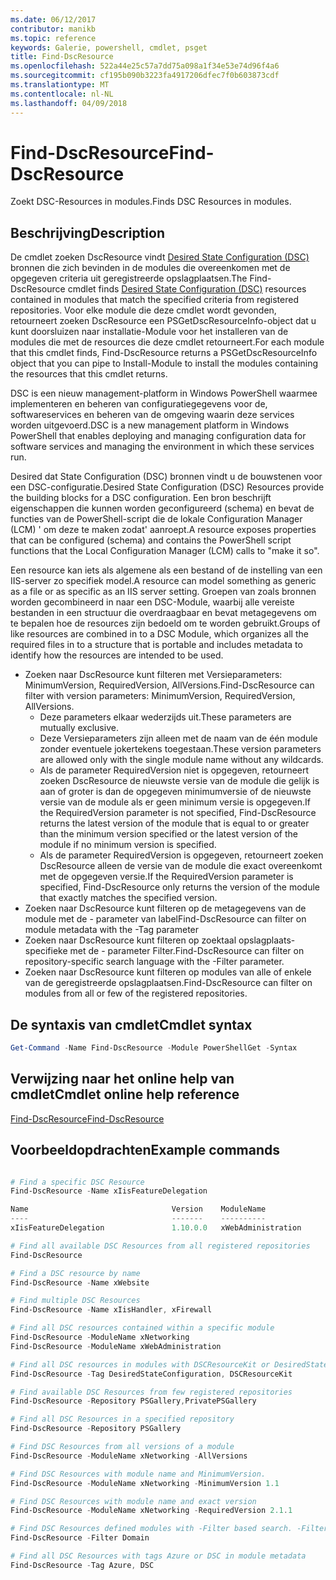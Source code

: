 ```yaml
---
ms.date: 06/12/2017
contributor: manikb
ms.topic: reference
keywords: Galerie, powershell, cmdlet, psget
title: Find-DscResource
ms.openlocfilehash: 522a44e25c57a7dd75a098a1f34e53e74d96f4a6
ms.sourcegitcommit: cf195b090b3223fa4917206dfec7f0b603873cdf
ms.translationtype: MT
ms.contentlocale: nl-NL
ms.lasthandoff: 04/09/2018
---
```

# <a name="find-dscresource"></a><span data-ttu-id="51c13-103">Find-DscResource</span><span class="sxs-lookup"><span data-stu-id="51c13-103">Find-DscResource</span></span>

<span data-ttu-id="51c13-104">Zoekt DSC-Resources in modules.</span><span class="sxs-lookup"><span data-stu-id="51c13-104">Finds DSC Resources in modules.</span></span>

## <a name="description"></a><span data-ttu-id="51c13-105">Beschrijving</span><span class="sxs-lookup"><span data-stu-id="51c13-105">Description</span></span>

<span data-ttu-id="51c13-106">De cmdlet zoeken DscResource vindt [Desired State Configuration (DSC)](https://msdn.microsoft.com/PowerShell/dsc/overview) bronnen die zich bevinden in de modules die overeenkomen met de opgegeven criteria uit geregistreerde opslagplaatsen.</span><span class="sxs-lookup"><span data-stu-id="51c13-106">The Find-DscResource cmdlet finds [Desired State Configuration (DSC)](https://msdn.microsoft.com/PowerShell/dsc/overview) resources contained in modules that match the specified criteria from registered repositories.</span></span>
<span data-ttu-id="51c13-107">Voor elke module die deze cmdlet wordt gevonden, retourneert zoeken DscResource een PSGetDscResourceInfo-object dat u kunt doorsluizen naar installatie-Module voor het installeren van de modules die met de resources die deze cmdlet retourneert.</span><span class="sxs-lookup"><span data-stu-id="51c13-107">For each module that this cmdlet finds, Find-DscResource returns a PSGetDscResourceInfo object that you can pipe to Install-Module to install the modules containing the resources that this cmdlet returns.</span></span>

<span data-ttu-id="51c13-108">DSC is een nieuw management-platform in Windows PowerShell waarmee implementeren en beheren van configuratiegegevens voor de, softwareservices en beheren van de omgeving waarin deze services worden uitgevoerd.</span><span class="sxs-lookup"><span data-stu-id="51c13-108">DSC is a new management platform in Windows PowerShell that enables deploying and managing configuration data for software services and managing the environment in which these services run.</span></span>

<span data-ttu-id="51c13-109">Desired dat State Configuration (DSC) bronnen vindt u de bouwstenen voor een DSC-configuratie.</span><span class="sxs-lookup"><span data-stu-id="51c13-109">Desired State Configuration (DSC) Resources provide the building blocks for a DSC configuration.</span></span> <span data-ttu-id="51c13-110">Een bron beschrijft eigenschappen die kunnen worden geconfigureerd (schema) en bevat de functies van de PowerShell-script die de lokale Configuration Manager (LCM) ' om deze te maken zodat' aanroept.</span><span class="sxs-lookup"><span data-stu-id="51c13-110">A resource exposes properties that can be configured (schema) and contains the PowerShell script functions that the Local Configuration Manager (LCM) calls to "make it so".</span></span>

<span data-ttu-id="51c13-111">Een resource kan iets als algemene als een bestand of de instelling van een IIS-server zo specifiek model.</span><span class="sxs-lookup"><span data-stu-id="51c13-111">A resource can model something as generic as a file or as specific as an IIS server setting.</span></span> <span data-ttu-id="51c13-112">Groepen van zoals bronnen worden gecombineerd in naar een DSC-Module, waarbij alle vereiste bestanden in een structuur die overdraagbaar en bevat metagegevens om te bepalen hoe de resources zijn bedoeld om te worden gebruikt.</span><span class="sxs-lookup"><span data-stu-id="51c13-112">Groups of like resources are combined in to a DSC Module, which organizes all the required files in to a structure that is portable and includes metadata to identify how the resources are intended to be used.</span></span>

- <span data-ttu-id="51c13-113">Zoeken naar DscResource kunt filteren met Versieparameters: MinimumVersion, RequiredVersion, AllVersions.</span><span class="sxs-lookup"><span data-stu-id="51c13-113">Find-DscResource can filter with version parameters: MinimumVersion, RequiredVersion, AllVersions.</span></span>
  - <span data-ttu-id="51c13-114">Deze parameters elkaar wederzijds uit.</span><span class="sxs-lookup"><span data-stu-id="51c13-114">These parameters are mutually exclusive.</span></span>
  - <span data-ttu-id="51c13-115">Deze Versieparameters zijn alleen met de naam van de één module zonder eventuele jokertekens toegestaan.</span><span class="sxs-lookup"><span data-stu-id="51c13-115">These version parameters are allowed only with the single module name without any wildcards.</span></span>
  - <span data-ttu-id="51c13-116">Als de parameter RequiredVersion niet is opgegeven, retourneert zoeken DscResource de nieuwste versie van de module die gelijk is aan of groter is dan de opgegeven minimumversie of de nieuwste versie van de module als er geen minimum versie is opgegeven.</span><span class="sxs-lookup"><span data-stu-id="51c13-116">If the RequiredVersion parameter is not specified, Find-DscResource returns the latest version of the module that is equal to or greater than the minimum version specified or the latest version of the module if no minimum version is specified.</span></span>
  - <span data-ttu-id="51c13-117">Als de parameter RequiredVersion is opgegeven, retourneert zoeken DscResource alleen de versie van de module die exact overeenkomt met de opgegeven versie.</span><span class="sxs-lookup"><span data-stu-id="51c13-117">If the RequiredVersion parameter is specified, Find-DscResource only returns the version of the module that exactly matches the specified version.</span></span>
- <span data-ttu-id="51c13-118">Zoeken naar DscResource kunt filteren op de metagegevens van de module met de - parameter van label</span><span class="sxs-lookup"><span data-stu-id="51c13-118">Find-DscResource can filter on module metadata with the -Tag parameter</span></span>
- <span data-ttu-id="51c13-119">Zoeken naar DscResource kunt filteren op zoektaal opslagplaats-specifieke met de - parameter Filter.</span><span class="sxs-lookup"><span data-stu-id="51c13-119">Find-DscResource can filter on repository-specific search language with the -Filter parameter.</span></span>
- <span data-ttu-id="51c13-120">Zoeken naar DscResource kunt filteren op modules van alle of enkele van de geregistreerde opslagplaatsen.</span><span class="sxs-lookup"><span data-stu-id="51c13-120">Find-DscResource can filter on modules from all or few of the registered repositories.</span></span>

## <a name="cmdlet-syntax"></a><span data-ttu-id="51c13-121">De syntaxis van cmdlet</span><span class="sxs-lookup"><span data-stu-id="51c13-121">Cmdlet syntax</span></span>
```powershell
Get-Command -Name Find-DscResource -Module PowerShellGet -Syntax
```

## <a name="cmdlet-online-help-reference"></a><span data-ttu-id="51c13-122">Verwijzing naar het online help van cmdlet</span><span class="sxs-lookup"><span data-stu-id="51c13-122">Cmdlet online help reference</span></span>

[<span data-ttu-id="51c13-123">Find-DscResource</span><span class="sxs-lookup"><span data-stu-id="51c13-123">Find-DscResource</span></span>](http://go.microsoft.com/fwlink/?LinkId=517196)

## <a name="example-commands"></a><span data-ttu-id="51c13-124">Voorbeeldopdrachten</span><span class="sxs-lookup"><span data-stu-id="51c13-124">Example commands</span></span>
```powershell

# Find a specific DSC Resource
Find-DscResource -Name xIisFeatureDelegation

Name                                Version    ModuleName                          Repository
----                                -------    ----------                          ----------
xIisFeatureDelegation               1.10.0.0   xWebAdministration                  PSGallery

# Find all available DSC Resources from all registered repositories
Find-DscResource

# Find a DSC resource by name
Find-DscResource -Name xWebsite

# Find multiple DSC Resources
Find-DscResource -Name xIisHandler, xFirewall

# Find all DSC resources contained within a specific module
Find-DscResource -ModuleName xNetworking
Find-DscResource -ModuleName xWebAdministration

# Find all DSC resources in modules with DSCResourceKit or DesiredStateConfiguration
Find-DscResource -Tag DesiredStateConfiguration, DSCResourceKit

# Find available DSC Resources from few registered repositories
Find-DscResource -Repository PSGallery,PrivatePSGallery

# Find all DSC Resources in a specified repository
Find-DscResource -Repository PSGallery

# Find DSC Resources from all versions of a module
Find-DscResource -ModuleName xNetworking -AllVersions

# Find DSC Resources with module name and MinimumVersion.
Find-DscResource -ModuleName xNetworking -MinimumVersion 1.1

# Find DSC Resources with module name and exact version
Find-DscResource -ModuleName xNetworking -RequiredVersion 2.1.1

# Find DSC Resources defined modules with -Filter based search. -Filter searches in description and module names
Find-DscResource -Filter Domain

# Find all DSC Resources with tags Azure or DSC in module metadata
Find-DscResource -Tag Azure, DSC

```